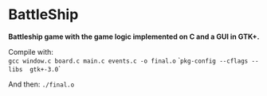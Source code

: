 # BattleShip
<b> Battleship game with the game logic implemented on C and a GUI in GTK+.</b>

Compile with:<br>
`gcc window.c board.c main.c events.c -o final.o` \``pkg-config --cflags --libs  gtk+-3.0`\`

And then: `./final.o`
